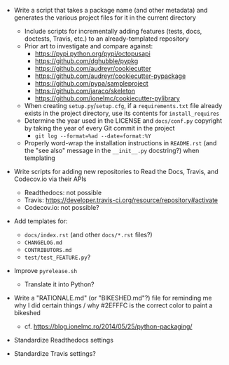- Write a script that takes a package name (and other metadata) and generates
  the various project files for it in the current directory
    - Include scripts for incrementally adding features (tests, docs, doctests,
      Travis, etc.) to an already-templated repository
    - Prior art to investigate and compare against:
        - https://pypi.python.org/pypi/octopusapi
        - https://github.com/dghubble/pypkg
        - https://github.com/audreyr/cookiecutter
        - https://github.com/audreyr/cookiecutter-pypackage
        - https://github.com/pypa/sampleproject
        - https://github.com/jaraco/skeleton
        - https://github.com/ionelmc/cookiecutter-pylibrary
    - When creating `setup.py`/`setup.cfg`, if a `requirements.txt` file
      already exists in the project directory, use its contents for
      `install_requires`
    - Determine the year used in the LICENSE and `docs/conf.py` copyright by
      taking the year of every Git commit in the project
        - `git log --format=%ad --date=format:%Y`
    - Properly word-wrap the installation instructions in `README.rst` (and the
      "see also" message in the `__init__.py` docstring?) when templating

- Write scripts for adding new repositories to Read the Docs, Travis, and
  Codecov.io via their APIs
    - Readthedocs: not possible
    - Travis: <https://developer.travis-ci.org/resource/repository#activate>
    - Codecov.io: not possible?
- Add templates for:
    - `docs/index.rst` (and other `docs/*.rst` files?)
    - `CHANGELOG.md`
    - `CONTRIBUTORS.md`
    - `test/test_FEATURE.py`?
- Improve `pyrelease.sh`
    - Translate it into Python?

- Write a "RATIONALE.md" (or "BIKESHED.md"?) file for reminding me why I did
  certain things / why #2EFFFC is the correct color to paint a bikeshed
    - cf. <https://blog.ionelmc.ro/2014/05/25/python-packaging/>
- Standardize Readthedocs settings
- Standardize Travis settings?
